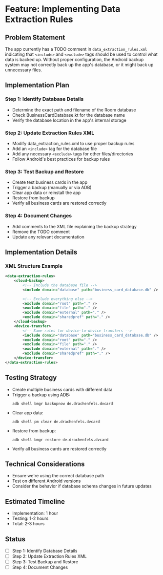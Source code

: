 # Feature: Implementing Data Extraction Rules

## Problem Statement
The app currently has a TODO comment in `data_extraction_rules.xml` indicating that `<include>` and `<exclude>` tags should be used to control what data is backed up. Without proper configuration, the Android backup system may not correctly back up the app's database, or it might back up unnecessary files.

## Implementation Plan

### Step 1: Identify Database Details
- Determine the exact path and filename of the Room database
- Check BusinessCardDatabase.kt for the database name
- Verify the database location in the app's internal storage

### Step 2: Update Extraction Rules XML
- Modify data_extraction_rules.xml to use proper backup rules
- Add an `<include>` tag for the database file
- Add any necessary `<exclude>` tags for other files/directories
- Follow Android's best practices for backup rules

### Step 3: Test Backup and Restore
- Create test business cards in the app
- Trigger a backup (manually or via ADB)
- Clear app data or reinstall the app
- Restore from backup
- Verify all business cards are restored correctly

### Step 4: Document Changes
- Add comments to the XML file explaining the backup strategy
- Remove the TODO comment
- Update any relevant documentation

## Implementation Details

### XML Structure Example
```xml
<data-extraction-rules>
    <cloud-backup>
        <!-- Include the database file -->
        <include domain="database" path="business_card_database.db" />
        
        <!-- Exclude everything else -->
        <exclude domain="root" path="." />
        <exclude domain="file" path="." />
        <exclude domain="external" path="." />
        <exclude domain="sharedpref" path="." />
    </cloud-backup>
    <device-transfer>
        <!-- Same rules for device-to-device transfers -->
        <include domain="database" path="business_card_database.db" />
        <exclude domain="root" path="." />
        <exclude domain="file" path="." />
        <exclude domain="external" path="." />
        <exclude domain="sharedpref" path="." />
    </device-transfer>
</data-extraction-rules>
```

## Testing Strategy
- Create multiple business cards with different data
- Trigger a backup using ADB:
  ```
  adb shell bmgr backupnow de.drachenfels.dvcard
  ```
- Clear app data:
  ```
  adb shell pm clear de.drachenfels.dvcard
  ```
- Restore from backup:
  ```
  adb shell bmgr restore de.drachenfels.dvcard
  ```
- Verify all business cards are restored correctly

## Technical Considerations
- Ensure we're using the correct database path
- Test on different Android versions
- Consider the behavior if database schema changes in future updates

## Estimated Timeline
- Implementation: 1 hour
- Testing: 1-2 hours
- Total: 2-3 hours

## Status
- [ ] Step 1: Identify Database Details
- [ ] Step 2: Update Extraction Rules XML
- [ ] Step 3: Test Backup and Restore
- [ ] Step 4: Document Changes
